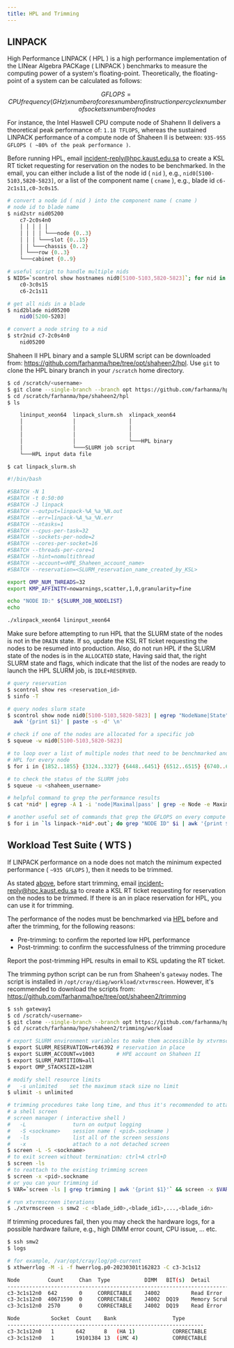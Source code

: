 ```yaml
---
title: HPL and Trimming
---
```


## LINPACK

High Performance LINPACK ( HPL ) is a high performance implementation of the
LINear Algebra PACKage ( LINPACK ) benchmarks to measure the computing power of
a system's floating-point. Theoretically, the floating-point of a system can be
calculated as follows:

```math
GFLOPS = CPU frequency ( GHz ) x number of cores x number of instruction per cycle x number of sockets x number of nodes
```

For instance, the Intel Haswell CPU compute node of Shahenn II delivers a
theoretical peak performance of: `1.18 TFLOPS`, whereas the sustained LINPACK
performance of a compute node of Shaheen II is between:
`935-955 GFLOPS ( ~80% of the peak performance )`.

Before running HPL, email incident-reply@hpc.kaust.edu.sa to create a KSL RT
ticket requesting for reservation on the nodes to be benchmarked. In the email,
you can either include a list of the node id ( `nid` ), e.g., `nid0[5100-5103,5820-5823]`,
or a list of the component name ( `cname` ), e.g., blade id `c6-2c1s11,c0-3c0s15`.

```sh
# convert a node id ( nid ) into the component name ( cname )
# node id to blade name
$ nid2str nid05200
    c7-2c0s4n0
    │ │ │ │ │
    │ │ │ │ └───node {0..3}
    │ │ │ └───slot {0..15}
    │ │ └───chassis {0..2}
    │ └───row {0..3}
    └───cabinet {0..9}

# useful script to handle multiple nids
$ NIDS=`scontrol show hostnames nid0[5100-5103,5820-5823]`; for nid in $NIDS; do nid2str $nid | sed 's/.\{2\}$//' ; done | sort -u
    c0-3c0s15
    c6-2c1s11

# get all nids in a blade
$ nid2blade nid05200
    nid0[5200-5203]

# convert a node string to a nid
$ str2nid c7-2c0s4n0
    nid05200
```

Shaheen II HPL binary and a sample SLURM script can be downloaded from:
https://github.com/farhanma/hpe/tree/opt/shaheen2/hpl. Use `git` to clone the
HPL binary branch in your `/scratch` home directory.

```sh
$ cd /scratch/<username>
$ git clone --single-branch --branch opt https://github.com/farhanma/hpe.git
$ cd /scratch/farhanma/hpe/shaheen2/hpl
$ ls

    lininput_xeon64  linpack_slurm.sh  xlinpack_xeon64
    │                │                 │
    │                │                 │
    │                │                 │
    │                │                 └───HPL binary
    │                └───SLURM job script
    └───HPL input data file

$ cat linpack_slurm.sh

#!/bin/bash

#SBATCH -N 1
#SBATCH -t 0:50:00
#SBATCH -J linpack
#SBATCH --output=linpack-%A_%a_%N.out
#SBATCH --err=linpack-%A_%a_%N.err
#SBATCH --ntasks=1
#SBATCH --cpus-per-task=32
#SBATCH --sockets-per-node=2
#SBATCH --cores-per-socket=16
#SBATCH --threads-per-core=1
#SBATCH --hint=nomultithread
#SBATCH --account=<HPE_Shaheen_account_name>
#SBATCH --reservation=<SLURM_reservation_name_created_by_KSL>

export OMP_NUM_THREADS=32
export KMP_AFFINITY=nowarnings,scatter,1,0,granularity=fine

echo "NODE ID:" ${SLURM_JOB_NODELIST}
echo

./xlinpack_xeon64 lininput_xeon64
```

Make sure before attempting to run HPL that the SLURM state of the nodes is not in the
`DRAIN` state. If so, update the KSL RT ticket requesting the nodes to be resumed
into production. Also, do not run HPL if the SLURM state of the nodes is in the `ALLOCATED`
state, Having said that, the right SLURM state and flags, which indicate that the
list of the nodes are ready to launch the HPL SLURM job, is `IDLE+RESERVED`.

```sh
# query reservation
$ scontrol show res <reservation_id>
$ sinfo -T

# query nodes slurm state
$ scontrol show node nid0[5100-5103,5820-5823] | egrep "NodeName|State" | \
  awk '{print $1}' | paste -s -d' \n'

# check if one of the nodes are allocated for a specific job
$ squeue -w nid0[5100-5103,5820-5823]

# to loop over a list of multiple nodes that need to be benchmarked and submit
# HPL for every node
$ for i in {1852..1855} {3324..3327} {6448..6451} {6512..6515} {6740..6743}; do sbatch -w nid0$i linpack_slurm.sh; done

# to check the status of the SLURM jobs
$ squeue -u <shaheen_username>

# helpful command to grep the performance results
$ cat *nid* | egrep -A 1 -i 'node|Maximal|pass' | grep -e Node -e Maximal -e 55000

# another useful set of commands that grep the GFLOPS on every compute node
$ for i in `ls linpack-*nid*.out`; do grep "NODE ID" $i | awk '{print $3}' | tr '\n' ' '; grep -A 3 "Performance Summary" $i | tail -n 1 | awk '{print $4}' | tr '\n' ' '; echo; done
```

## Workload Test Suite ( WTS )

If LINPACK performance on a node does not match the minimum expected performance
( `~935 GFLOPS` ), then it needs to be trimmed.

As stated [above](#linpack), before start trimming, email incident-reply@hpc.kaust.edu.sa
to create a KSL RT ticket requesting for reservation on the nodes to be trimmed.
If there is an in place reservation for HPL, you can use it for trimming.

The performance of the nodes must be benchmarked via [HPL](#linpack) before and
after the trimming, for the following reasons:

  - Pre-trimming: to confirm the reported low HPL performance
  - Post-trimming: to confirm the successfulness of the trimming procedure

Report the post-trimming HPL results in email to KSL updating the RT ticket.

The trimming python script can be run from Shaheen's `gateway` nodes. The script
is installed in `/opt/cray/diag/workload/xtvrmscreen`. However, it's recommended
to download the scripts from: https://github.com/farhanma/hpe/tree/opt/shaheen2/trimming

```sh
$ ssh gateway1
$ cd /scratch/<username>
$ git clone --single-branch --branch opt https://github.com/farhanma/hpe.git
$ cd /scratch/farhanma/hpe/shaheen2/trimming/workload

# export SLURM environment variables to make them accessible by xtvrmscreen
$ export SLURM_RESERVATION=rt46392 # reservation in place
$ export SLURM_ACCOUNT=v1003       # HPE account on Shaheen II
$ export SLURM_PARTITION=all
$ export OMP_STACKSIZE=128M

# modify shell resource limits
#   -s unlimited    set the maximum stack size no limit
$ ulimit -s unlimited

# trimming procedures take long time, and thus it's recommended to attach it with
# a shell screen
# screen manager ( interactive shell )
#   -L               turn on output logging
#   -S <sockname>    session name ( <pid>.sockname )
#   -ls              list all of the screen sessions
#   -x               attach to a not detached screen
$ screen -L -S <sockname>
# to exit screen without termination: ctrl+A ctrl+D
$ screen -ls
# to reattach to the existing trimming screen
$ screen -x <pid>.sockname
# or you can your trimming id
$ VAR=`screen -ls | grep trimming | awk '{print $1}'` && screen -x $VAR

# run xtvrmscreen iterations
$ ./xtvrmscreen -s smw2 -c <blade_id0>,<blade_id1>,...,<blade_idn>
```

If trimming procedures fail, then you may check the hardware logs, for a possible
hardware failure, e.g., high DIMM error count, CPU issue, ... etc.

```sh
$ ssh smw2
$ logs

# for example, /var/opt/cray/log/p0-current
$ xthwerrlog -M -i -f hwerrlog.p0-20230301t162823 -C c3-3c1s12

Node         Count     Chan  Type           DIMM   BIT(s)  Detail
-----------------------------------------------------------------------------
c3-3c1s12n0  642       0     CORRECTABLE    J4002          Read Error
c3-3c1s12n0  40671590  0     CORRECTABLE    J4002  DQ19    Memory Scrub Error
c3-3c1s12n0  2570      0     CORRECTABLE    J4002  DQ19    Read Error

Node          Socket  Count    Bank                  Type
---------------------------------------------------------------
c3-3c1s12n0   1       642      8   (HA 1)            CORRECTABLE
c3-3c1s12n0   1       19101384 13  (iMC 4)           CORRECTABLE
```
